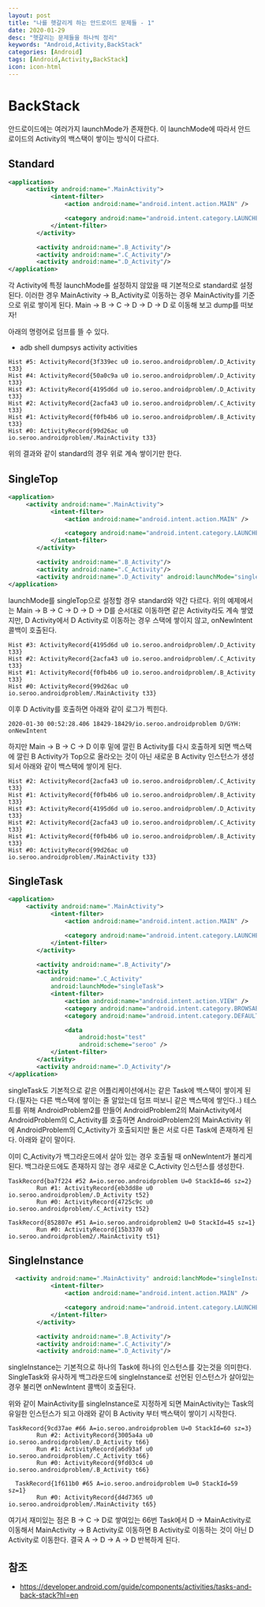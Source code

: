 ```yaml
---
layout: post
title: "나를 헷갈리게 하는 안드로이드 문제들 - 1"
date: 2020-01-29
desc: "헷갈리는 문제들을 하나씩 정리"
keywords: "Android,Activity,BackStack"
categories: [Android]
tags: [Android,Activity,BackStack]
icon: icon-html
---
```


# BackStack
안드로이드에는 여러가지 launchMode가 존재한다. 이 launchMode에 따라서 안드로이드의 Activity의 백스택이 쌓이는 방식이 다르다.

## Standard

```xml
<application>
     <activity android:name=".MainActivity">
            <intent-filter>
                <action android:name="android.intent.action.MAIN" />

                <category android:name="android.intent.category.LAUNCHER" />
            </intent-filter>
        </activity>

        <activity android:name=".B_Activity"/>
        <activity android:name=".C_Activity"/>
        <activity android:name=".D_Activity"/>
</application>
```

각 Activity에 특정 launchMode를 설정하지 않았을 때 기본적으로 standard로 설정된다. 이러한 경우 MainActivity -> B_Activity로 이동하는 경우 MainActivity를 기준으로 위로 쌓이게 된다. Main -> B -> C -> D -> D -> D 로 이동해 보고 dump를 떠보자!

아래의 명령어로 덤프를 뜰 수 있다.
* adb shell dumpsys activity activities

```
Hist #5: ActivityRecord{3f339ec u0 io.seroo.androidproblem/.D_Activity t33}
Hist #4: ActivityRecord{50a0c9a u0 io.seroo.androidproblem/.D_Activity t33}
Hist #3: ActivityRecord{4195d6d u0 io.seroo.androidproblem/.D_Activity t33}
Hist #2: ActivityRecord{2acfa43 u0 io.seroo.androidproblem/.C_Activity t33}
Hist #1: ActivityRecord{f0fb4b6 u0 io.seroo.androidproblem/.B_Activity t33}
Hist #0: ActivityRecord{99d26ac u0 io.seroo.androidproblem/.MainActivity t33}
```

위의 결과와 같이 standard의 경우 위로 계속 쌓이기만 한다.

## SingleTop

```xml
<application>
     <activity android:name=".MainActivity">
            <intent-filter>
                <action android:name="android.intent.action.MAIN" />

                <category android:name="android.intent.category.LAUNCHER" />
            </intent-filter>
        </activity>

        <activity android:name=".B_Activity"/>
        <activity android:name=".C_Activity"/>
        <activity android:name=".D_Activity" android:launchMode="singleTop"/>
</application>
```

launchMode를 singleTop으로 설정할 경우 standard와 약간 다르다. 위의 예제에서는 Main -> B -> C -> D -> D -> D를 순서대로 이동하면 같은 Activity라도 계속 쌓였지만, D Activity에서 D Activity로 이동하는 경우 스택에 쌓이지 않고, onNewIntent 콜백이 호출된다. 

```
Hist #3: ActivityRecord{4195d6d u0 io.seroo.androidproblem/.D_Activity t33}
Hist #2: ActivityRecord{2acfa43 u0 io.seroo.androidproblem/.C_Activity t33}
Hist #1: ActivityRecord{f0fb4b6 u0 io.seroo.androidproblem/.B_Activity t33}
Hist #0: ActivityRecord{99d26ac u0 io.seroo.androidproblem/.MainActivity t33}
```

이후 D Activity를 호출하면 아래와 같이 로그가 찍힌다.

```
2020-01-30 00:52:28.406 18429-18429/io.seroo.androidproblem D/GYH: onNewIntent
```

하지만 Main -> B -> C -> D 이후 밑에 깔린 B Activity를 다시 호출하게 되면 백스택에 깔린 B Activity가 Top으로 올라오는 것이 아닌 새로운 B Activity 인스턴스가 생성되서 아래와 같이 백스택에 쌓이게 된다. 

```
Hist #2: ActivityRecord{2acfa43 u0 io.seroo.androidproblem/.C_Activity t33}
Hist #1: ActivityRecord{f0fb4b6 u0 io.seroo.androidproblem/.B_Activity t33}
Hist #3: ActivityRecord{4195d6d u0 io.seroo.androidproblem/.D_Activity t33}
Hist #2: ActivityRecord{2acfa43 u0 io.seroo.androidproblem/.C_Activity t33}
Hist #1: ActivityRecord{f0fb4b6 u0 io.seroo.androidproblem/.B_Activity t33}
Hist #0: ActivityRecord{99d26ac u0 io.seroo.androidproblem/.MainActivity t33}
```

## SingleTask

```xml
<application>
     <activity android:name=".MainActivity">
            <intent-filter>
                <action android:name="android.intent.action.MAIN" />

                <category android:name="android.intent.category.LAUNCHER" />
            </intent-filter>
        </activity>

        <activity android:name=".B_Activity"/>
        <activity
            android:name=".C_Activity"
            android:launchMode="singleTask">
            <intent-filter>
                <action android:name="android.intent.action.VIEW" />
                <category android:name="android.intent.category.BROWSABLE" />
                <category android:name="android.intent.category.DEFAULT" />

                <data
                    android:host="test"
                    android:scheme="seroo" />
            </intent-filter>
        </activity>
        <activity android:name=".D_Activity"/>
</application>
```

singleTask도 기본적으로 같은 어플리케이션에서는 같은 Task에 백스택이 쌓이게 된다.(필자는 다른 백스택에 쌓이는 줄 알았는데 덤프 떠보니 같은 백스택에 쌓인다..) 테스트를 위해 AndroidProblem2를 만들어 AndroidProblem2의 MainActivity에서 AndroidProblem의 C_Activity를 호출하면 AndroidProblem2의 MainActivity 위에 AndroidProblem의 C_Activity가 호출되지만 둘은 서로 다른 Task에 존재하게 된다. 아래와 같이 말이다.

이미 C_Activity가 백그라운드에서 살아 있는 경우 호출될 때 onNewIntent가 불리게 된다. 백그라운드에도 존재하지 않는 경우 새로운 C_Activity 인스턴스를 생성한다.

```
TaskRecord{ba7f224 #52 A=io.seroo.androidproblem U=0 StackId=46 sz=2}
        Run #1: ActivityRecord{eb3dd8e u0 io.seroo.androidproblem/.D_Activity t52}
        Run #0: ActivityRecord{4725c9c u0 io.seroo.androidproblem/.C_Activity t52}
```

```
TaskRecord{852807e #51 A=io.seroo.androidproblem2 U=0 StackId=45 sz=1}
        Run #0: ActivityRecord{15b3370 u0 io.seroo.androidproblem2/.MainActivity t51}
```

## SingleInstance

```xml
  <activity android:name=".MainActivity" android:lanchMode="singleInstance">
            <intent-filter>
                <action android:name="android.intent.action.MAIN" />

                <category android:name="android.intent.category.LAUNCHER" />
            </intent-filter>
        </activity>

        <activity android:name=".B_Activity"/>
        <activity android:name=".C_Activity"/>
        <activity android:name=".D_Activity"/>
```

singleInstance는 기본적으로 하나의 Task에 하나의 인스턴스를 갖는것을 의미한다. SingleTask와 유사하게 백그라운드에 singleInstance로 선언된 인스턴스가 살아있는 경우 불리면 onNewIntent 콜백이 호출된다. 

위와 같이 MainActivity를 singleInstance로 지정하게 되면 MainActivity는 Task의 유일한 인스턴스가 되고 아래와 같이 B Activity 부터 백스택이 쌓이기 시작한다.

```
TaskRecord{9cd37ae #66 A=io.seroo.androidproblem U=0 StackId=60 sz=3}
        Run #2: ActivityRecord{3005a4a u0 io.seroo.androidproblem/.D_Activity t66}
        Run #1: ActivityRecord{a6d93af u0 io.seroo.androidproblem/.C_Activity t66}
        Run #0: ActivityRecord{9fd03c4 u0 io.seroo.androidproblem/.B_Activity t66}
```

```
  TaskRecord{1f611b0 #65 A=io.seroo.androidproblem U=0 StackId=59 sz=1}
        Run #0: ActivityRecord{d4d7365 u0 io.seroo.androidproblem/.MainActivity t65}
```

여기서 재미있는 점은 B -> C -> D로 쌓여있는 66번 Task에서 D -> MainActivity로 이동해서 MainActivity -> B Activity로 이동하면 B Activity로 이동하는 것이 아닌 D Activity로 이동한다. 결국 A -> D -> A -> D 반복하게 된다.



## 참조
* https://developer.android.com/guide/components/activities/tasks-and-back-stack?hl=en